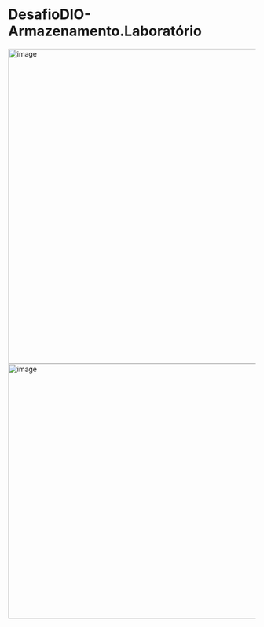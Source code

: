 # DesafioDIO-Armazenamento.Laboratório
<img width="886" height="641" alt="image" src="https://github.com/user-attachments/assets/bd9b8a99-5ff4-4a4a-acf0-e60cee17205a" />
<img width="886" height="518" alt="image" src="https://github.com/user-attachments/assets/3df4b736-3ae9-46f9-8892-1f83d9d36616" />

